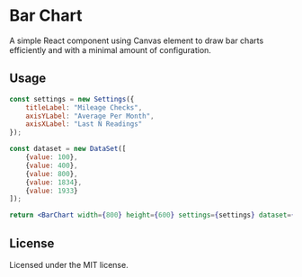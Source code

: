 # Bar Chart

A simple React component using Canvas element to draw bar charts efficiently and with a minimal amount of configuration.

## Usage

```jsx
const settings = new Settings({
    titleLabel: "Mileage Checks",
    axisYLabel: "Average Per Month",
    axisXLabel: "Last N Readings"
});

const dataset = new DataSet([
    {value: 100},
    {value: 400},
    {value: 800},
    {value: 1834},
    {value: 1933}
]);

return <BarChart width={800} height={600} settings={settings} dataset={dataset}/>;```
```

## License

Licensed under the MIT license.
